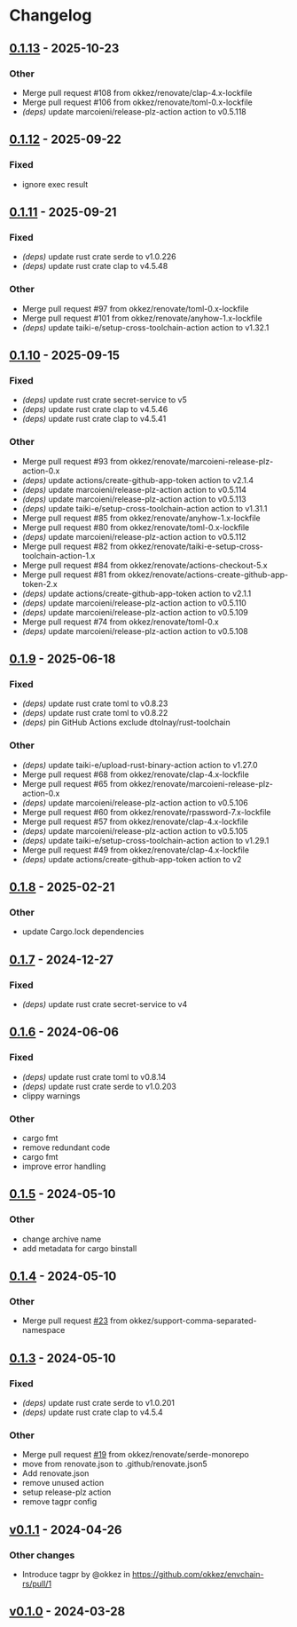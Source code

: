 # Changelog

## [0.1.13](https://github.com/okkez/envchain-rs/compare/v0.1.12...v0.1.13) - 2025-10-23

### Other

- Merge pull request #108 from okkez/renovate/clap-4.x-lockfile
- Merge pull request #106 from okkez/renovate/toml-0.x-lockfile
- *(deps)* update marcoieni/release-plz-action action to v0.5.118

## [0.1.12](https://github.com/okkez/envchain-rs/compare/v0.1.11...v0.1.12) - 2025-09-22

### Fixed

- ignore exec result

## [0.1.11](https://github.com/okkez/envchain-rs/compare/v0.1.10...v0.1.11) - 2025-09-21

### Fixed

- *(deps)* update rust crate serde to v1.0.226
- *(deps)* update rust crate clap to v4.5.48

### Other

- Merge pull request #97 from okkez/renovate/toml-0.x-lockfile
- Merge pull request #101 from okkez/renovate/anyhow-1.x-lockfile
- *(deps)* update taiki-e/setup-cross-toolchain-action action to v1.32.1

## [0.1.10](https://github.com/okkez/envchain-rs/compare/v0.1.9...v0.1.10) - 2025-09-15

### Fixed

- *(deps)* update rust crate secret-service to v5
- *(deps)* update rust crate clap to v4.5.46
- *(deps)* update rust crate clap to v4.5.41

### Other

- Merge pull request #93 from okkez/renovate/marcoieni-release-plz-action-0.x
- *(deps)* update actions/create-github-app-token action to v2.1.4
- *(deps)* update marcoieni/release-plz-action action to v0.5.114
- *(deps)* update marcoieni/release-plz-action action to v0.5.113
- *(deps)* update taiki-e/setup-cross-toolchain-action action to v1.31.1
- Merge pull request #85 from okkez/renovate/anyhow-1.x-lockfile
- Merge pull request #80 from okkez/renovate/toml-0.x-lockfile
- *(deps)* update marcoieni/release-plz-action action to v0.5.112
- Merge pull request #82 from okkez/renovate/taiki-e-setup-cross-toolchain-action-1.x
- Merge pull request #84 from okkez/renovate/actions-checkout-5.x
- Merge pull request #81 from okkez/renovate/actions-create-github-app-token-2.x
- *(deps)* update actions/create-github-app-token action to v2.1.1
- *(deps)* update marcoieni/release-plz-action action to v0.5.110
- *(deps)* update marcoieni/release-plz-action action to v0.5.109
- Merge pull request #74 from okkez/renovate/toml-0.x
- *(deps)* update marcoieni/release-plz-action action to v0.5.108

## [0.1.9](https://github.com/okkez/envchain-rs/compare/v0.1.8...v0.1.9) - 2025-06-18

### Fixed

- *(deps)* update rust crate toml to v0.8.23
- *(deps)* update rust crate toml to v0.8.22
- *(deps)* pin GitHub Actions exclude dtolnay/rust-toolchain

### Other

- *(deps)* update taiki-e/upload-rust-binary-action action to v1.27.0
- Merge pull request #68 from okkez/renovate/clap-4.x-lockfile
- Merge pull request #65 from okkez/renovate/marcoieni-release-plz-action-0.x
- *(deps)* update marcoieni/release-plz-action action to v0.5.106
- Merge pull request #60 from okkez/renovate/rpassword-7.x-lockfile
- Merge pull request #57 from okkez/renovate/clap-4.x-lockfile
- *(deps)* update marcoieni/release-plz-action action to v0.5.105
- *(deps)* update taiki-e/setup-cross-toolchain-action action to v1.29.1
- Merge pull request #49 from okkez/renovate/clap-4.x-lockfile
- *(deps)* update actions/create-github-app-token action to v2

## [0.1.8](https://github.com/okkez/envchain-rs/compare/v0.1.7...v0.1.8) - 2025-02-21

### Other

- update Cargo.lock dependencies

## [0.1.7](https://github.com/okkez/envchain-rs/compare/v0.1.6...v0.1.7) - 2024-12-27

### Fixed

- *(deps)* update rust crate secret-service to v4

## [0.1.6](https://github.com/okkez/envchain-rs/compare/v0.1.5...v0.1.6) - 2024-06-06

### Fixed
- *(deps)* update rust crate toml to v0.8.14
- *(deps)* update rust crate serde to v1.0.203
- clippy warnings

### Other
- cargo fmt
- remove redundant code
- cargo fmt
- improve error handling

## [0.1.5](https://github.com/okkez/envchain-rs/compare/v0.1.4...v0.1.5) - 2024-05-10

### Other
- change archive name
- add metadata for cargo binstall

## [0.1.4](https://github.com/okkez/envchain-rs/compare/v0.1.3...v0.1.4) - 2024-05-10

### Other
- Merge pull request [#23](https://github.com/okkez/envchain-rs/pull/23) from okkez/support-comma-separated-namespace

## [0.1.3](https://github.com/okkez/envchain-rs/compare/v0.1.2...v0.1.3) - 2024-05-10

### Fixed
- *(deps)* update rust crate serde to v1.0.201
- *(deps)* update rust crate clap to v4.5.4

### Other
- Merge pull request [#19](https://github.com/okkez/envchain-rs/pull/19) from okkez/renovate/serde-monorepo
- move from renovate.json to .github/renovate.json5
- Add renovate.json
- remove unused action
- setup release-plz action
- remove tagpr config

## [v0.1.1](https://github.com/okkez/envchain-rs/compare/v0.1.0...v0.1.1) - 2024-04-26
### Other changes
- Introduce tagpr by @okkez in https://github.com/okkez/envchain-rs/pull/1

## [v0.1.0](https://github.com/okkez/envchain-rs/commits/v0.1.0) - 2024-03-28
